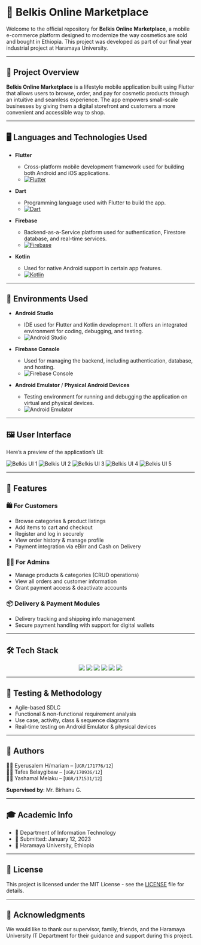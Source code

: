 # 🛒 Belkis Online Marketplace

Welcome to the official repository for **Belkis Online Marketplace**, a mobile e-commerce platform designed to modernize the way cosmetics are sold and bought in Ethiopia. This project was developed as part of our final year industrial project at Haramaya University.

---

## 📱 Project Overview

**Belkis Online Marketplace** is a lifestyle mobile application built using Flutter that allows users to browse, order, and pay for cosmetic products through an intuitive and seamless experience. The app empowers small-scale businesses by giving them a digital storefront and customers a more convenient and accessible way to shop.

---

## 🖥️ Languages and Technologies Used

- **Flutter**  
  - Cross-platform mobile development framework used for building both Android and iOS applications.
  - [![Flutter](https://img.shields.io/badge/Flutter-02569B?style=for-the-badge&logo=flutter&logoColor=white)](https://flutter.dev/)

- **Dart**  
  - Programming language used with Flutter to build the app.
  - [![Dart](https://img.shields.io/badge/Dart-0175C2?style=for-the-badge&logo=dart&logoColor=white)](https://dart.dev/)

- **Firebase**  
  - Backend-as-a-Service platform used for authentication, Firestore database, and real-time services.
  - [![Firebase](https://img.shields.io/badge/Firebase-FFCA28?style=for-the-badge&logo=firebase&logoColor=black)](https://firebase.google.com/)

- **Kotlin**  
  - Used for native Android support in certain app features.
  - [![Kotlin](https://img.shields.io/badge/Kotlin-7F52FF?style=for-the-badge&logo=kotlin&logoColor=white)](https://kotlinlang.org/)

---
## 🧪 Environments Used

- **Android Studio**  
  - IDE used for Flutter and Kotlin development. It offers an integrated environment for coding, debugging, and testing.
  - ![Android Studio](https://img.shields.io/badge/Android%20Studio-3DDC84?style=for-the-badge&logo=android-studio&logoColor=white)

- **Firebase Console**  
  - Used for managing the backend, including authentication, database, and hosting.
  - ![Firebase Console](https://img.shields.io/badge/Firebase-FFCA28?style=for-the-badge&logo=firebase&logoColor=black)

- **Android Emulator** / **Physical Android Devices**  
  - Testing environment for running and debugging the application on virtual and physical devices.
  - ![Android Emulator](https://img.shields.io/badge/Android%20Emulator-3DDC84?style=for-the-badge&logo=android&logoColor=white)

---
## 🖼️ User Interface

Here’s a preview of the application’s UI:

![Belkis UI 1](https://i.imgur.com/XBBjJHD.jpg)
![Belkis UI 2](https://i.imgur.com/YlRCOoH.jpg)
![Belkis UI 3](https://i.imgur.com/wRbFky9.jpg)
![Belkis UI 4](https://i.imgur.com/1VsIOYn.jpg)
![Belkis UI 5](https://i.imgur.com/JIAlGBh.jpg)


---

## 🚀 Features

### 🛍️ For Customers
- Browse categories & product listings
- Add items to cart and checkout
- Register and log in securely
- View order history & manage profile
- Payment integration via eBirr and Cash on Delivery

### 👨‍💼 For Admins
- Manage products & categories (CRUD operations)
- View all orders and customer information
- Grant payment access & deactivate accounts

### 📦 Delivery & Payment Modules
- Delivery tracking and shipping info management
- Secure payment handling with support for digital wallets

---

## 🛠️ Tech Stack
<p align="center"> <img src="https://img.shields.io/badge/Flutter-02569B?style=for-the-badge&logo=flutter&logoColor=white" /> <img src="https://img.shields.io/badge/Dart-0175C2?style=for-the-badge&logo=dart&logoColor=white" /> <img src="https://img.shields.io/badge/Firebase-FFCA28?style=for-the-badge&logo=firebase&logoColor=black" /> <img src="https://img.shields.io/badge/Kotlin-7F52FF?style=for-the-badge&logo=kotlin&logoColor=white" /> <img src="https://img.shields.io/badge/Android%20Studio-3DDC84?style=for-the-badge&logo=android-studio&logoColor=white" /> <img src="https://img.shields.io/badge/GitHub-181717?style=for-the-badge&logo=github&logoColor=white" /> </p>

---

## 🧪 Testing & Methodology

- Agile-based SDLC  
- Functional & non-functional requirement analysis  
- Use case, activity, class & sequence diagrams  
- Real-time testing on Android Emulator & physical devices  

---

## 📝 Authors

👩‍💻 Eyerusalem H/mariam – [`UGR/171776/12`]  
👨‍💻 Tafes Belaygibaw – [`UGR/170936/12`]  
👨‍💻 Yashamal Melaku – [`UGR/171531/12`]  

**Supervised by**: Mr. Birhanu G.

---

## 🎓 Academic Info

- 📍 Department of Information Technology  
- 📅 Submitted: January 12, 2023  
- 🏫 Haramaya University, Ethiopia

---

## 📄 License

This project is licensed under the MIT License - see the [LICENSE](LICENSE) file for details.

---

## 🙏 Acknowledgments

We would like to thank our supervisor, family, friends, and the Haramaya University IT Department for their guidance and support during this project.
